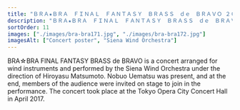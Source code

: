```yaml
---
title: "ＢＲＡ★ＢＲＡ　ＦＩＮＡＬ　ＦＡＮＴＡＳＹ　ＢＲＡＳＳ　ｄｅ　ＢＲＡＶＯ ２０１7"
description: "ＢＲＡ★ＢＲＡ　ＦＩＮＡＬ　ＦＡＮＴＡＳＹ　ＢＲＡＳＳ　ｄｅ　ＢＲＡＶＯ - Tokyo (2017)"
sortOrder: 11
images: ["./images/bra-bra171.jpg", "./images/bra-bra172.jpg"]
imagesAlt: ["Concert poster", "Siena Wind Orchestra"]
---
```


BRA☆BRA FINAL FANTASY BRASS de BRAVO is a concert arranged for wind instruments and performed by the Siena Wind Orchestra under the direction of Hiroyasu Matsumoto. Nobuo Uematsu was present, and at the end, members of the audience were invited on stage to join in the performance. The concert took place at the Tokyo Opera City Concert Hall in April 2017.
